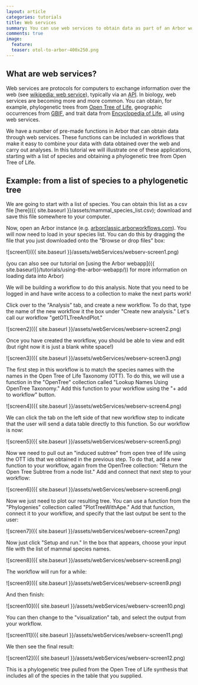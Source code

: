 ```yaml
---
layout: article
categories: tutorials
title: Web services
summary: You can use web services to obtain data as part of an Arbor workflow
comments: true
image:
  feature:
  teaser: otol-to-arbor-400x250.png
---
```


## What are web services?

Web services are protocols for computers to exchange information over the web (see [wikipedia: web service](https://en.wikipedia.org/wiki/Web_service)), typically via an [API](https://en.wikipedia.org/wiki/Application_programming_interface). In biology, web services are becoming more and more common. You can obtain, for example, phylogenetic trees from [Open Tree of Life](http://opentreeoflife.org/), geographic occurrences from [GBIF](http://www.gbif.org/), and trait data from [Encyclopedia of Life](http://eol.org/), all using web services.

We have a number of pre-made functions in Arbor that can obtain data through web services. These functions can be included in workflows that make it easy to combine your data with data obtained over the web and carry out analyses. In this tutorial we will illustrate one of these applications, starting with a list of species and obtaining a phylogenetic tree from Open Tree of Life.

## Example: from a list of species to a phylogenetic tree

We are going to start with a list of species. You can obtain this list as a csv file [here]({{ site.baseurl }}/assets/mammal_species_list.csv); download and save this file somewhere to your computer.

Now, open an Arbor instance (e.g. [arborclassic.arborworkflows.com](http://arborclassic.arborworkflows.com/#)). You will now need to load in your species list. You can do this by dragging the file that you just downloaded onto the "Browse or drop files" box:

![screen1]({{ site.baseurl }}/assets/webServices/webserv-screen1.png)

(you can also see our tutorial on [using the Arbor webapp]({{ site.baseurl}}/tutorials/using-the-arbor-webapp/)) for more information on loading data into Arbor)

We will be building a workflow to do this analysis. Note that you need to be logged in and have write access to a collection to make the next parts work!

Click over to the "Analysis" tab, and create a new workflow. To do that, type the name of the new workflow it the box under "Create new analysis." Let's call our workflow "getOTLTreeAndPlot."

![screen2]({{ site.baseurl }}/assets/webServices/webserv-screen2.png)

Once you have created the workflow, you should be able to view and edit (but right now it is just a blank white space!)

![screen3]({{ site.baseurl }}/assets/webServices/webserv-screen3.png)


The first step in this workflow is to match the species names with the names in the Open Tree of Life Taxonomy (OTT). To do this, we will use a function in the "OpenTree" collection called "Lookup Names Using OpenTree Taxonomy." Add this function to your workflow using the "+ add to workflow" button.

![screen4]({{ site.baseurl }}/assets/webServices/webserv-screen4.png)

We can click the tab on the left side of that new workflow step to indicate that the user will send a data table directly to this function. So our workflow is now:

![screen5]({{ site.baseurl }}/assets/webServices/webserv-screen5.png)

Now we need to pull out an "induced subtree" from open tree of life using the OTT ids that we obtained in the previous step. To do that, add a new function to your workflow, again from the OpenTree collection: "Return the Open Tree Subtree from a node list." Add and connect that next step to your workflow:

![screen6]({{ site.baseurl }}/assets/webServices/webserv-screen6.png)

Now we just need to plot our resulting tree. You can use a function from the "Phylogenies" collection called "PlotTreeWithApe." Add that function, connect it to your workflow, and specify that the last output be sent to the user:

![screen7]({{ site.baseurl }}/assets/webServices/webserv-screen7.png)

Now just click "Setup and run." In the box that appears, choose your input file with the list of mammal species names.

![screen8]({{ site.baseurl }}/assets/webServices/webserv-screen8.png)

The workflow will run for a while:

![screen9]({{ site.baseurl }}/assets/webServices/webserv-screen9.png)

And then finish:

![screen10]({{ site.baseurl }}/assets/webServices/webserv-screen10.png)

You can then change to the "visualization" tab, and select the output from your workflow.

![screen11]({{ site.baseurl }}/assets/webServices/webserv-screen11.png)

We then see the final result:

![screen12]({{ site.baseurl }}/assets/webServices/webserv-screen12.png)

This is a phylogenetic tree pulled from the Open Tree of Life synthesis that includes all of the species in the table that you supplied.
